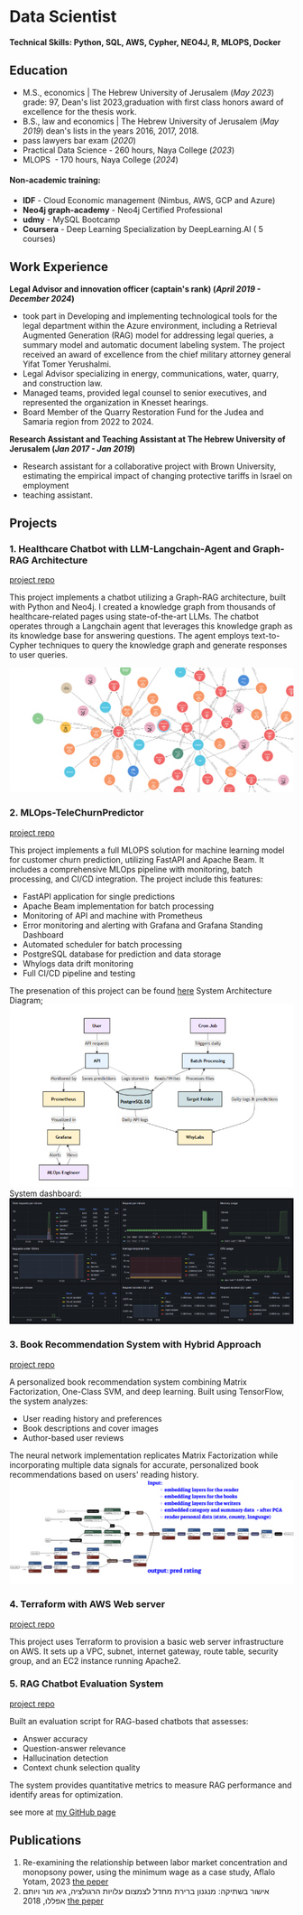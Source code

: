 # Data Scientist

#### Technical Skills: Python, SQL, AWS, Cypher, NEO4J, R, MLOPS, Docker

## Education
- M.S., economics	| The Hebrew University of Jerusalem (_May 2023_)
  grade: 97, Dean's list 2023,graduation with first class honors award of excellence for the thesis work. 			        		
- B.S., law and economics | The Hebrew University of Jerusalem (_May 2019_)
  dean's lists in the years 2016, 2017, 2018.
- pass lawyers bar exam (_2020_)
- Practical Data Science - 260 hours, Naya College (_2023_)
- MLOPS  - 170 hours, Naya College (_2024_)

#### Non-academic training:
- **IDF** - Cloud Economic management (Nimbus, AWS, GCP and Azure)
- **Neo4j graph-academy** - Neo4j Certified Professional
- **udmy** - MySQL Bootcamp
- **Coursera** - Deep Learning Specialization by DeepLearning.AI ( 5 courses)

## Work Experience
**Legal Advisor and innovation officer (captain's rank) (_April 2019 - December 2024_)**
- took part in Developing and implementing technological tools for the legal department within the Azure environment, including  a Retrieval Augmented Generation (RAG) model for addressing legal queries, a summary model and automatic document labeling system. The project received an award of excellence from the chief military attorney general Yifat Tomer Yerushalmi.
- Legal Advisor specializing in energy, communications, water, quarry, and construction law.
- Managed teams, provided legal counsel to senior executives, and represented the organization in Knesset hearings.
- Board Member of the Quarry Restoration Fund for the Judea and Samaria region from 2022 to 2024.

**Research Assistant and Teaching Assistant at  The Hebrew University of Jerusalem (_Jan 2017 - Jan 2019_)**
- Research assistant for a collaborative project with Brown University, estimating the empirical impact of changing protective tariffs in Israel on employment
- teaching assistant.

## Projects
### 1. Healthcare Chatbot with LLM-Langchain-Agent and Graph-RAG Architecture

[project repo](https://github.com/YotamAflalo/chyper-graphRAG-with-langchain-and-neo4j)

This project implements a chatbot utilizing a Graph-RAG architecture, built with Python and Neo4j. I created a knowledge graph from thousands of healthcare-related pages using state-of-the-art LLMs. The chatbot operates through a Langchain agent that leverages this knowledge graph as its knowledge base for answering questions. The agent employs text-to-Cypher techniques to query the knowledge graph and generate responses to user queries.

![Knowlage-graph-example](/assets/img/knowlage_graph_example.png)

### 2. MLOps-TeleChurnPredictor

[project repo](https://github.com/YotamAflalo/MLOps-TeleChurnPredictor)

This project implements a full MLOPS solution for machine learning model for customer churn prediction, utilizing FastAPI and Apache Beam. It includes a comprehensive MLOps pipeline with monitoring, batch processing, and CI/CD integration.
The project include this features:
- FastAPI application for single predictions
- Apache Beam implementation for batch processing
- Monitoring of API and machine with Prometheus
- Error monitoring and alerting with Grafana and Grafana Standing Dashboard
- Automated scheduler for batch processing
- PostgreSQL database for prediction and data storage
- Whylogs data drift monitoring
- Full CI/CD pipeline and testing

The presenation of this project can be found [here](https://gamma.app/docs/Customer-Churn-Prediction-MLOps-System-klmmvju41ctqpmv) 
System Architecture Diagram;
![dashboard](/assets/img/mlops_architecture.png)
System dashboard:
![dashboard](/assets/img/dashboard.png)

### 3. Book Recommendation System with Hybrid Approach


[project repo](https://github.com/YotamAflalo/projects/tree/main/book%20recommendation%20system)

A personalized book recommendation system combining Matrix Factorization, One-Class SVM, and deep learning. Built using TensorFlow, the system analyzes:
- User reading history and preferences
- Book descriptions and cover images
- Author-based user reviews

The neural network implementation replicates Matrix Factorization while incorporating multiple data signals for accurate, personalized book recommendations based on users' reading history.
![books](/assets/img/books.png)


### 4. Terraform with AWS Web server

[project repo](https://github.com/YotamAflalo/terraform-AWS-Web-Server-Project/tree/main)

This project uses Terraform to provision a basic web server infrastructure on AWS. It sets up a VPC, subnet, internet gateway, route table, security group, and an EC2 instance running Apache2.


### 5. RAG Chatbot Evaluation System
[project repo](https://github.com/YotamAflalo/RAG-Chatbot-Evaluation-System/tree/main)

Built an evaluation script for RAG-based chatbots that assesses:
- Answer accuracy
- Question-answer relevance
- Hallucination detection
- Context chunk selection quality

The system provides quantitative metrics to measure RAG performance and identify areas for optimization.

see more at [my GitHub page](https://github.com/YotamAflalo)


## Publications

1. Re-examining the relationship between labor market concentration and monopsony power, using the minimum wage as a case study, Aflalo Yotam, 2023 [the peper](https://github.com/YotamAflalo/projects/blob/main/Re-examining%20the%20relationship%20between%20labor%20market%20concentration%20and%20monopsony%20power%2C%20using%20the%20minimum%20wage%20as%20a%20case%20study/Finel%20paper%20%20-%20Yotam%20Aflalo%20thesis%20-%20Re-examining%20the%20relationship%20between%20labor%20market%20concentration%20and%20monopsony%20power%2C%20using%20the%20minimum%20wage%20as%20a%20case%20study.pdf)
2.  אישור בשתיקה: מנגנון ברירת מחדל לצמצום עלויות הרגולציה, גיא מור ויותם אפללו, 2018 [the peper](https://drive.google.com/file/d/1JlepLzYYLhMBoA8ysD6Gk-g-Jz3WuXXR/view)
